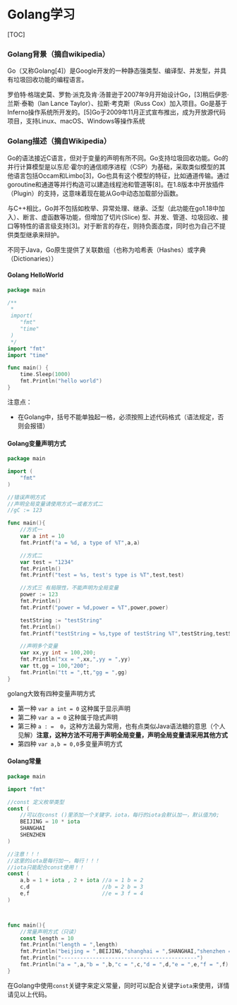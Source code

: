 # Golang学习

[TOC]

### Golang背景（摘自wikipedia）

Go（又称Golang[4]）是Google开发的一种静态强类型、编译型、并发型，并具有垃圾回收功能的编程语言。

罗伯特·格瑞史莫、罗勃·派克及肯·汤普逊于2007年9月开始设计Go，[3]稍后伊恩·兰斯·泰勒（Ian Lance Taylor）、拉斯·考克斯（Russ Cox）加入项目。Go是基于Inferno操作系统所开发的。[5]Go于2009年11月正式宣布推出，成为开放源代码项目，支持Linux、macOS、Windows等操作系统

### Golang描述（摘自Wikipedia）

Go的语法接近C语言，但对于变量的声明有所不同。Go支持垃圾回收功能。Go的并行计算模型是以东尼·霍尔的通信顺序进程（CSP）为基础，采取类似模型的其他语言包括Occam和Limbo[3]，Go也具有这个模型的特征，比如通道传输。通过goroutine和通道等并行构造可以建造线程池和管道等[8]。在1.8版本中开放插件（Plugin）的支持，这意味着现在能从Go中动态加载部分函数。

与C++相比，Go并不包括如枚举、异常处理、继承、泛型（此功能在go1.18中加入）、断言、虚函数等功能，但增加了切片(Slice) 型、并发、管道、垃圾回收、接口等特性的语言级支持[3]。对于断言的存在，则持负面态度，同时也为自己不提供类型继承来辩护。

不同于Java，Go原生提供了关联数组（也称为哈希表（Hashes）或字典（Dictionaries））

#### Golang HelloWorld

```go
package main

/**
 * 
 import(
	"fmt"
	"time"
 ) 
 */
import "fmt"
import "time"

func main() {
	time.Sleep(1000)
	fmt.Println("hello world")
}
```

注意点：

- 在Golang中，括号不能单独起一格，必须按照上述代码格式（语法规定，否则会报错）

#### Golang变量声明方式

```go
package main

import (
	"fmt"
)

//错误声明方式
//声明全局变量请使用方式一或者方式二
//gC := 123

func main(){
	//方式一
	var a int = 10
	fmt.Printf("a = %d, a type of %T",a,a)

	//方式二
	var test = "1234"
	fmt.Println()
	fmt.Printf("test = %s, test's type is %T",test,test)

	//方式三 有局限性，不能声明为全局变量
	power := 123
	fmt.Println()
	fmt.Printf("power = %d,power = %T",power,power)

	testString := "testString"
	fmt.Println()
	fmt.Printf("testString = %s,type of testString %T",testString,testString)

	//声明多个变量
	var xx,yy int = 100,200;
	fmt.Println("xx = ",xx,",yy = ",yy)
	var tt,gg = 100,"200";
	fmt.Println("tt = ",tt,"gg = ",gg)
}
```

golang大致有四种变量声明方式

- 第一种 `var a int = 0` 这种属于显示声明
- 第二种 `var a = 0` 这种属于隐式声明
- 第三种 `a : =  0`，这种方法最为常用，也有点类似Java语法糖的意思（个人见解）**注意，这种方法不可用于声明全局变量，声明全局变量请采用其他方式**
- 第四种 `var a,b = 0,0`多变量声明方式

#### Golang常量

```go
package main

import "fmt"

//const 定义枚举类型
const (
	//可以在const ()里添加一个关键字，iota，每行的iota会默认加一，默认值为0;
	BEIJING = 10 * iota
	SHANGHAI
	SHENZHEN
)

//注意！！！
//这里的iota是每行加一，每行！！！
//iota只能配合const使用！！
const (
	a,b = 1 + iota , 2 + iota //a = 1 b = 2
	c,d  					  //b = 2 b = 3
	e,f						  //e = 3 f = 4
)



func main(){
	//常量声明方式（只读）
	const length = 10
	fmt.Println("length = ",length)
	fmt.Println("beijing = ",BEIJING,"shanghai = ",SHANGHAI,"shenzhen = ",SHENZHEN)
	fmt.Println("-------------------------------------------")
	fmt.Println("a = ",a,"b = ",b,"c = ",c,"d = ",d,"e = ",e,"f = ",f)
}
```

在Golang中使用`const`关键字来定义常量，同时可以配合关键字`iota`来使用，详情请见以上代码。